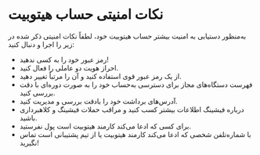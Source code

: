 # نکات امنیتی حساب هیتوبیت

به‌منظور دستیابی به امنیت بیشتر حساب هیتوبیت خود، لطفاً نکات امنیتی ذکر شده در زیر را اجرا و دنبال کنید:

-	رمز عبور خود را به کسی ندهید!
-	احراز هویت دو عاملی را فعال کنید.
-	از یک رمز عبور قوی استفاده کنید و آن را مرتباً تغییر دهید.
-	فهرست دستگاه‌های مجاز برای دسترسی به‌حساب خود را به صورت دوره‌ای با دقت بررسی کنید.
-	آدرس‌های برداشت خود را بادقت بررسی و مدیریت کنید.
-	درباره فیشینگ اطلاعات بیشتر کسب کنید و مراقب حملات فیشینگ و کلاهبرداری باشید.
-	برای کسی که ادعا می‌کند کارمند هیتوبیت است پول نفرستید.
-	با شماره‌تلفن شخصی که ادعا می‌کند کارمند هیتوبیت یا از تیم پشتیبانی است تماس نگیرید!


